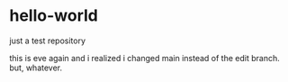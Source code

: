 # hello-world
just a test repository 

this is eve again and i realized i changed main instead of the edit branch. but, whatever.
